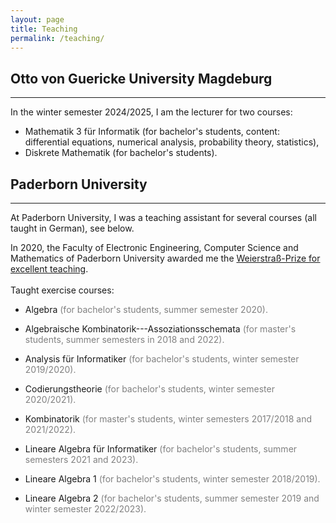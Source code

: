 ```yaml
---
layout: page
title: Teaching
permalink: /teaching/
---
```

## Otto von Guericke University Magdeburg
____

In the winter semester 2024/2025, I am the lecturer for two courses:
- Mathematik 3 für Informatik (for bachelor's students, content: differential equations, numerical analysis, probability theory, statistics),
- Diskrete Mathematik (for bachelor's students).

## Paderborn University
____
At Paderborn University, I was a teaching assistant for several courses (all taught in German), see below. 

In 2020, the Faculty of Electronic Engineering, Computer Science and Mathematics of Paderborn University awarded me the [Weierstraß-Prize for excellent teaching](https://www.eim.uni-paderborn.de/en/faculty/studies/weierstrass-prize/weierstrass-prize-2020). 
<br/><br/>
Taught exercise courses:

- Algebra <span style="color:gray">(for bachelor's students, summer semester 2020).</span>

- Algebraische Kombinatorik---Assoziationsschemata <span style="color:gray">(for master's students, summer semesters in 2018 and 2022).</span>

- Analysis für Informatiker <span style="color:gray">(for bachelor's students, winter semester 2019/2020).</span>

- Codierungstheorie <span style="color:gray"> (for bachelor's students, winter semester 2020/2021).</span>

- Kombinatorik <span style="color:gray"> (for master's students, winter semesters 2017/2018 and 2021/2022).</span>

- Lineare Algebra für Informatiker <span style="color:gray">(for bachelor's students, summer semesters 2021 and 2023).</span>

- Lineare Algebra 1 <span style="color:gray">(for bachelor's students, winter semester 2018/2019).</span>

- Lineare Algebra 2 <span style="color:gray">(for bachelor's students, summer semester 2019 and winter semester 2022/2023).</span>
